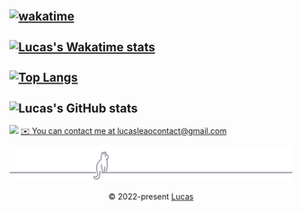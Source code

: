 ##   [![wakatime](https://wakatime.com/badge/user/0a2ee96e-5f6b-4583-a5c8-40a7f7d95f0e.svg)](https://wakatime.com/@0a2ee96e-5f6b-4583-a5c8-40a7f7d95f0e)
## [![Lucas's Wakatime stats](https://github-readme-stats.vercel.app/api/wakatime?username=imafancydev&layout=compact)](https://github.com/imafancydev)
## [![Top Langs](https://github-readme-stats.vercel.app/api/top-langs/?username=imafancydev&layout=compact)](https://github.com/anuraghazra/github-readme-stats) 
## ![Lucas's GitHub stats](https://github-readme-stats.vercel.app/api?username=imafancydev&count_private=true&show_icons=true&theme=Default) 
[![](https://visitcount.itsvg.in/api?id=imafancydev&label=Profile%20Views&color=12&icon=1&pretty=true)](https://visitcount.itsvg.in)
<a href='href="mailto:lucasleaocontact@gmail.com?subject=Assunto%20do%20E-mail&body=Olá,%20gostaria%20de%20entrar%20em%20contato%20com%20você."' align="center">✉️  You can contact me at [lucasleaocontact@gmail.com](mailto:lucasaugustoleao@gmail.com)</a>
<p align="center"><img src="https://raw.githubusercontent.com/gabrielmaialva33/gabrielmaialva33/master/assets/gray0_ctp_on_line.svg?sanitize=true" /></p>
<p align="center">&copy; 2022-present <a href="https://github.com/imafancydev/" target="_blank">Lucas</a> 
